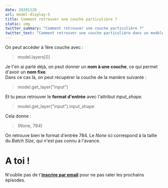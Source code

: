 ```yaml
---
date: 20201120
url: model-display-5
title: Comment retrouver une couche particulière ?
static: img
twitter_summary: "Comment retrouver une couche particulière ?"
twitter_text: "Comment retrouver une couche particulière dans un modèle Keras ? #IntelligenceArtificielle #IA #Deeplearning #Keras #python #fr #multijunet"
---
```


On peut accéder à 1ère couche avec :

> model.layers\[0\]

Je t'en ai parlé déjà, on peut donner un **nom à une couche**, ce qui permet d'avoir un **nom fixe**.  
Dans ce cas là, on peut récupérer la couche de la manière suivante :

> model.get_layer("input")

Et tu peux retrouver le **format d'entrée** avec l'attribut _input_shape_.

> model.get_layer("input").input_shape

Cela donne :

> (None, 784)

On retrouve bien le format d'entrée 784. Le _None_ ici correspond à la taille du _Batch Size_, qui n'est pas connu à l'avance.

# A toi !

N'oublie pas de t'**[inscrire par email][0]** pour ne pas rater les prochains épisodes.

[0]: {{"page//email.md"|yasifipo}}
